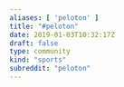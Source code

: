 ```yaml
---
aliases: [ 'peloton' ]
title: "#peloton"
date: 2019-01-03T10:32:17Z
draft: false
type: community
kind: "sports"
subreddit: "peloton"
---
```

